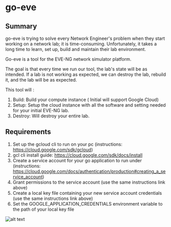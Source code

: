 
# go-eve 


## Summary
go-eve is trying to solve every Network Engineer's problem when they start working on a network lab; it is time-consuming. Unfortunately, it takes a long time to learn, set up, build and maintain their lab environment.  

Go-eve is a tool for the EVE-NG network simulator platform.

The goal is that every time we run our tool, the lab's state will be as intended. If a lab is not working as expected, we can destroy the lab, rebuild it, and the lab will be as expected.

This tool will :
1. Build: Build your compute instance ( Initial will support Google Cloud)
2. Setup: Setup the cloud instance with all the software and setting needed for your initial EVE-NG lab. 
3. Destroy: Will destroy your entire lab.

## Requirements

1. Set up the gcloud cli to run on your pc (instructions: https://cloud.google.com/sdk/gcloud)
  1. gcl cli install guide: https://cloud.google.com/sdk/docs/install     
2. Create a service account for your go application to run under (instructions: https://cloud.google.com/docs/authentication/production#creating_a_service_account)
3. Grant permissions to the service account (use the same instructions link above)
4. Create a local key file containing your new service account credentials (use the same instructions link above)
5. Set the GOOGLE_APPLICATION_CREDENTIALS environment variable to the path of your local key file

![alt text](https://golang.org/lib/godoc/images/go-logo-blue.svg)
